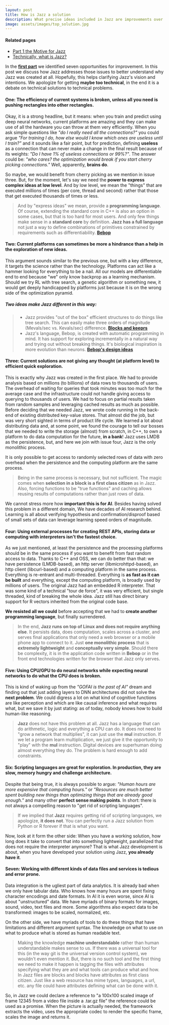 ```yaml
---
layout: post
title: How is Jazz a solution
description: What precise ideas included in Jazz are improvements over current platforms?
image: assets/images/top_solution.jpg
---
```

<div id="main" class="alt">
<section id="one">

<h4>Related pages</h4>
<ul class="actions vertical small">
	<li><a href="/kaalam/2018/10/02/reviewing_the_motive.html" class="button small">Part 1 the Motive for Jazz</a></li>
	<li><a href="/jazz_reference/basics_jazz_vision.html" class="button small">Technically, what is Jazz?</a></li>
</ul>


<p>In the <a href="/kaalam/2018/10/02/reviewing_the_motive.html"><b>first part</b></a> we identified seven opportunities for improvement. In
this post we discuss how Jazz addresses those issues to better understand why Jazz was created at all. Hopefully, this helps clarifying Jazz's
vision and intentions. We apologize for getting <b>maybe too technical</b>, in the end it is a debate on technical solutions to technical
problems.</p>

<h4><b>One:</b> The efficiency of current systems is broken, unless all you need is pushing <b>rectangles</b> into other rectangles.</h4>

<p>Okay, it is a strong headline, but it means: when you train and predict using deep neural networks, current platforms are amazing and
they can make use of all the hardware you can throw at them very efficiently. When you ask simple questions like <i>"do I really need all
the connections?"</i> you could argue <i>"For training I do, how else would I know which ones are useless until I train?"</i> and it sounds
like a fair point, but for prediction, defining <b>useless</b> as a connection that can never make a change in the final result because of
its weights: <i>"Do I have 1% of useless connections or 99%?"</i>. The answer could be: <i>"who cares? the optimization would break if you
start cherry picking connections."</i> Well, apparently, <b>brains do</b>.</p>
<p>So maybe, we would benefit from cherry picking as we mention in issue three. But, for the moment, let's say we need the <b>power
to express complex ideas at low level</b>. And by low level, we mean the "things" that are executed millions of times (per core, thread and
second) rather that those that get executed thousands of times or less.</p>
<blockquote>
And by "express ideas" we mean, provide a <b>programming language</b>. Of course, extending the standard core in C++ is also an option
in some cases, but that is too hard for most users. And only few things make sense in a <b>standard core</b> by definition.
<b>Jazz has a full language</b> not just a way to define combinations of primitives constrained by requirements such as differentiability.
<a href="/jazz_reference/vision_bebop.html"><b>Bebop</b></a>
</blockquote>

<h4><b>Two:</b> Current platforms can sometimes be more a hindrance than a help in the exploration of <b>new ideas</b>.</h4>

<p>This argument sounds similar to the previous one, but with a key difference, it targets the science rather than the technology.
Platforms can act like a hammer looking for everything to be a nail. All our models are differentiable end to end because "we" only know
backprop as a learning mechanism. Should we try RL with tree search, a genetic algorithm or something new, it would get deeply
handicapped by platforms just because it is on the wrong side of the optimization pyramid.
<h5>Two ideas make Jazz different in this way:</h5>
<blockquote>
<ul>
<li>Jazz provides "out of the box" efficient structures to do things like tree search. This can easily make three orders of magnitude
 (Mevals/sec vs. Kevals/sec) difference.
<a href="/jazz_reference/vision_blocks_keeprs.html"><b>Blocks and keeprs</b></a></li>
<li>Jazz's language, Bebop, is created with automatic programming in mind. It has support for exploring incrementally in a natural way
and trying out without breaking things. It's biological inspiration is more evolution than neurons.
<a href="/jazz_reference/reference_bop_basics.html"><b>Bebop's design ideas</b></a></li>
</ul>
</blockquote>
</p>

<h4><b>Three:</b> Current solutions are not giving any thought (at platform level) to efficient <b>quick exploration</b>.</h4>

<p>This is exactly why Jazz was created in the first place. We had to provide analysis based on millions (to billions) of data rows
to thousands of users. The overhead of waiting for queries that took minutes was too much for the average case and the infrastructure
could not handle giving access to querying to thousands of users. We had to focus on partial results taken from random samples and
leveraging cached results as much as possible. Before deciding that we needed Jazz, we wrote code running in the back-end of existing
distributed key-value stores. That almost did the job, but was very short sighted in terms of product life cycle. We learned a lot about
distributing data and, at some point, we found the courage to tell our bosses that we needed to write the storage (almost) from scratch,
in C++, to own a platform to do data computation for the future, <b>in a bank</b>! Jazz uses LMDB as the persistence, but, and here we
join with issue four, Jazz is the only monolithic process.</p>
<p>It is only possible to get access to randomly selected rows of data with zero overhead when the persistence and the computing
platform are the same process.</p>
<blockquote>
Being in the same process is necessary, but not sufficient. The magic comes when <b>selection in a block is a first class citizen</b> as
in Jazz. Also, forcing functions to be "true functions" and caching allows reusing results of computations rather than just rows of data.
</blockquote>
<p>We cannot stress more how <b>important this is for AI</b>. Besides having solved this problem in a different domain, We have decades of
AI research behind. Learning is all about verifying hypothesis and confirmation/disproof based of small sets of data can leverage learning
speed orders of magnitude.</p>

<h4><b>Four:</b> Using <b>external processes</b> for creating REST APIs, storing data or computing with interpreters isn't the fastest choice.</h4>

<p>As we just mentioned, at least the persistence and the processing platforms should be in the same process if you want to benefit from
fast random access to data. Thanks to C++ and OSS, we can do better than that: we have persistence (LMDB-based), an http server
(libmicrohttpd-based), an http client (libcurl-based) and a computing platform in the same process. Everything is re-entrant and
multi-threaded. Everything is <b>as fast as it can be built</b> and everything, except the computing platform, is broadly used by millions
of users. The original Jazz had an embedded R interpreter. That was some kind of a technical "tour de force", it was very efficient, but
single threaded, kind of breaking the whole idea. Jazz still has direct binary support for R vectors inherited from the original code
base.</p>

<div class="box">
<p><b>We resisted all we could</b> before accepting that we had to <b>create another programming language</b>, but finally
surrendered.</p>
</div>

<blockquote>
In the end, <b>Jazz runs on top of Linux and does not require anything else</b>. It persists data, does computation, scales across a cluster,
and serves final applications that only need a web browser or a mobile phone app to connect to it. Just <b>one monolithic process</b> that
is <b>extremely lightweight</b> and <b>conceptually very simple</b>. Should there be complexity, it is in the application code written in
<b>Bebop</b> or in the front end technologies written for the browser that Jazz only serves.
</blockquote>

<h4><b>Five:</b> Using CPU/GPU to do neural networks while <b>expecting neural networks to do what the CPU does</b> is broken.</h4>

<p>This is kind of waking up from the <i>"GOFAI is the past of AI"</i> dream and finding out that just adding layers to DNN architectures
did not solve the <b>next problem</b>. We could digress a lot on what kind of cognitive functions are like perception and which are like
causal inference and what requires what, but we save it by just stating: as of today, nobody knows how to build human-like reasoning.</p>

<blockquote>
<b>Jazz</b> does not have this problem at all. Jazz has a language that can do arithmetic, logic and everything a CPU can do. It does not
need to "grow a network that multiplies", it can just use the <b>mul</b> instruction. If we let a program learn multiplication, we just
give it the opportunity to "play" with the <b>mul</b> instruction. Digital devices are superhuman doing almost everything they do. The
problem is hard enough to add constraints.
</blockquote>

<h4><b>Six: Scripting languages</b> are great for exploration. In production, they are slow, memory hungry and challenge architecture.</h4>

<p>Despite that being true, it is always possible to argue: <i>"Human hours are more expensive that computing hours."</i> or <i>"Resources
are much better spent building new things than optimizing things that are already good enough."</i> and many other <b>perfect sense making
points</b>. In short: there is not always a compelling reason to "get rid of scripting languages".</p>

<blockquote>
If we implied that <b>Jazz</b> requires getting rid of scripting languages, we apologize, <b>it does not</b>. You can perfectly run
a Jazz solution from Python or R forever if that is what you want.
</blockquote>

<p>Now, look at it form the other side: When you have a working solution, how long does it take to convert that into something lightweight,
parallelized that does not require the interpreter anymore? That is what Jazz development is about, when you have developed your solution
using Jazz, <b>you already have it</b>.</p>

<h4><b>Seven:</b> Working with different kinds of <b>data files</b> and <b>services</b> is tedious and error prone.</h4>

<p>Data integration is the ugliest part of data analytics. It is already bad when we only have tabular data. Who knows how many hours are spent
fixing character encodings and date formats. In AI it is even worse, since AI is about "unstructured" data. We have myriads of binary
formats for images, sound, video, text files and more. Some algorithms also expect data to be transformed: images to be scaled, normalized,
etc.</p>
<p>On the other side, we have myriads of tools to do these things that have limitations and different argument syntax. The knowledge on
what to use on what to produce what is stored as human readable text.</p>

<blockquote>
Making the knowledge <b>machine understandable</b> rather than human understandable makes sense to us. If there was a universal tool for
this (in the way git is the universal version control system), we wouldn't even mention it. But, there is no such tool and the first thing
we need to make it happen is tagging the files with attributes specifying what they are and what tools can produce what and how. In Jazz
files are blocks and blocks have attributes as first class citizen. Just like a web resource has mime types, languages, a url, etc. any
file could have attributes defining what can be done with it.
</blockquote>

<p>So, in Jazz we could declare a reference to "a 100x100 scaled image of frame 12345 from a video file inside a .tar.gz file"
the reference could be used as a promise. When the picture is actually needed, the framework extracts the video, uses the appropriate
codec to render the specific frame, scales the image and returns it.</p>

</section>
</div>
